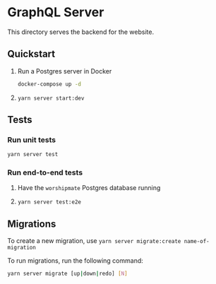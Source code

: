 # GraphQL Server

This directory serves the backend for the website.

## Quickstart

1. Run a Postgres server in Docker

   ```bash
   docker-compose up -d
   ```

1. `yarn server start:dev`

## Tests

### Run unit tests

```bash
yarn server test
```

### Run end-to-end tests

1. Have the `worshipmate` Postgres database running

1. `yarn server test:e2e`

## Migrations

To create a new migration, use `yarn server migrate:create name-of-migration`

To run migrations, run the following command:

```bash
yarn server migrate [up|down|redo] [N]
```

